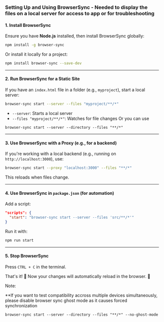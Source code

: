 ### **Setting Up and Using BrowserSync** - Needed to display the files on a local server for access to app or for troubleshooting  

#### **1. Install BrowserSync**
Ensure you have **Node.js** installed, then install BrowserSync globally:  
```sh
npm install -g browser-sync
```

Or install it locally for a project:  
```sh
npm install browser-sync --save-dev
```

---

#### **2. Run BrowserSync for a Static Site**
If you have an `index.html` file in a folder (e.g., `myproject`), start a local server:  
```sh
browser-sync start --server --files "myproject/**/*"
```
- `--server`: Starts a local server  
- `--files "myproject/**/*"`: Watches for file changes
Or you can use
```
browser-sync start --server --directory --files "**/*"
```

---

#### **3. Use BrowserSync with a Proxy (e.g., for a backend)**
If you're working with a local backend (e.g., running on `http://localhost:3000`), use:  
```sh
browser-sync start --proxy "localhost:3000" --files "**/*"
```
This reloads when files change.

---

#### **4. Use BrowserSync in `package.json` (for automation)**
Add a script:  
```json
"scripts": {
  "start": "browser-sync start --server --files 'src/**/*'"
}
```
Run it with:  
```sh
npm run start
```

---

#### **5. Stop BrowserSync**
Press `CTRL + C` in the terminal.

That's it! 🎉 Now your changes will automatically reload in the browser. 🚀

Note:

**If you want to test compatibility accross multiple devices simultaneously, please disable browser sync ghost mode as it causes forced synchronization

```
browser-sync start --server --directory --files "**/*" --no-ghost-mode
```
